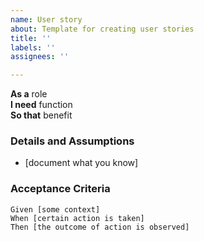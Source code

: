 ```yaml
---
name: User story
about: Template for creating user stories
title: ''
labels: ''
assignees: ''

---
```


**As a** role  
**I need** function  
**So that** benefit

### Details and Assumptions
* [document what you know]
   
### Acceptance Criteria
```gherkin
Given [some context]
When [certain action is taken]
Then [the outcome of action is observed]
 ```
